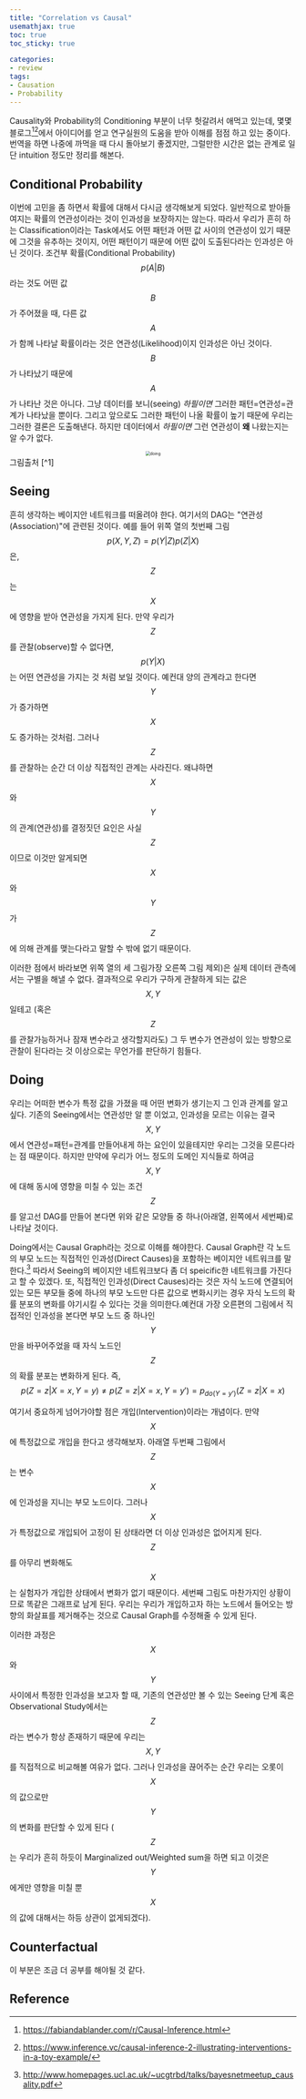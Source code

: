 ```yaml
---
title: "Correlation vs Causal"
usemathjax: true
toc: true
toc_sticky: true

categories:
- review
tags:
- Causation
- Probability
---
```


Causality와 Probability의 Conditioning 부분이 너무 헛갈려서 애먹고 있는데, 몇몇 블로그[^1][^2]에서 아이디어를 얻고 연구실원의 도움을 받아 이해를 점점 하고 있는 중이다. 번역을 하면 나중에 까먹을 때 다시 돌아보기 좋겠지만, 그럴만한 시간은 없는 관계로 일단 intuition 정도만 정리를 해본다.



## Conditional Probability

이번에 고민을 좀 하면서 확률에 대해서 다시금 생각해보게 되었다. 일반적으로 받아들여지는 확률의 연관성이라는 것이 인과성을 보장하지는 않는다. 따라서 우리가 흔히 하는 Classification이라는 Task에서도 어떤 패턴과 어떤 값 사이의 연관성이 있기 때문에 그것을 유추하는 것이지, 어떤 패턴이기 때문에 어떤 값이 도출된다라는 인과성은 아닌 것이다. 조건부 확률(Conditional Probability) 
$$p(A|B)$$
라는 것도 어떤 값 $$B$$가 주어졌을 때, 다른 값 $$A$$가 함께 나타날 확률이라는 것은 연관성(Likelihood)이지 인과성은 아닌 것이다. $$B$$가 나타났기 때문에 $$A$$가 나타난 것은 아니다. 그냥 데이터를 보니(seeing) *하필이면* 그러한 패턴=연관성=관계가 나타났을 뿐이다. 그리고 앞으로도 그러한 패턴이 나올 확률이 높기 때문에 우리는 그러한 결론은 도출해낸다. 하지만 데이터에서 *하필이면* 그런 연관성이 **왜** 나왔는지는 알 수가 없다. 



<center><img src="/assets/images/2020-02-13-Correlation-Causal/doing.png" alt="doing" style="zoom:50%;" /></center>
그림출처 [^1]



## Seeing

흔히 생각하는 베이지안 네트워크를 떠올려야 한다. 여기서의 DAG는 "연관성(Association)"에 관련된 것이다. 예를 들어 위쪽 열의 첫번째 그림
$$p(X, Y, Z) = p(Y|Z)p(Z|X)$$
은, $$Z$$는 $$X$$에 영향을 받아 연관성을 가지게 된다. 만약 우리가 $$Z$$를 관찰(observe)할 수 없다면, $$p(Y|X)$$는 어떤 연관성을 가지는 것 처럼 보일 것이다. 예컨대 양의 관계라고 한다면 $$Y$$가 증가하면 $$X$$도 증가하는 것처럼. 그러나 $$Z$$를 관찰하는 순간 더 이상 직접적인 관계는 사라진다. 왜냐하면 $$X$$와 $$Y$$의 관계(연관성)를 결정짓던 요인은 사실 $$Z$$이므로 이것만 알게되면 $$X$$와 $$Y$$가 $$Z$$에 의해 관계를 맺는다라고 말할 수 밖에 없기 때문이다.

이러한 점에서 바라보면 위쪽 열의 세 그림가장 오른쪽 그림 제외)은 실제 데이터 관측에서는 구별을 해낼 수 없다. 결과적으로 우리가 구하게 관찰하게 되는 값은 $$X, Y$$일테고 (혹은 $$Z$$를 관찰가능하거나 잠재 변수라고 생각할지라도) 그 두 변수가 연관성이 있는 방향으로 관찰이 된다라는 것 이상으로는 무언가를 판단하기 힘들다.



## Doing

우리는 어떠한 변수가 특정 값을 가졌을 때 어떤 변화가 생기는지 그 인과 관계를 알고 싶다. 기존의 Seeing에서는 연관성만 알 뿐 이었고, 인과성을 모르는 이유는 결국 $$X, Y$$에서 연관성=패턴=관계를 만들어내게 하는 요인이 있을테지만 우리는 그것을 모른다라는 점 때문이다. 하지만 만약에 우리가 어느 정도의 도메인 지식들로 하여금 $$X, Y$$에 대해 동시에 영향을 미칠 수 있는 조건 $$Z$$를 알고선 DAG를 만들어 본다면 위와 같은 모양들 중 하나(아래열, 왼쪽에서 세번째)로 나타날 것이다.

Doing에서는 Causal Graph라는 것으로 이해를 해야한다. Causal Graph란 각 노드의 부모 노드는 직접적인 인과성(Direct Causes)을 포함하는 베이지안 네트워크를 말한다.[^3] 따라서 Seeing의 베이지안 네트워크보다 좀 더 speicific한 네트워크를 가진다고 할 수 있겠다. 또, 직접적인 인과성(Direct Causes)라는 것은 자식 노드에 연결되어 있는 모든 부모들 중에 하나의 부모 노드만 다른 값으로 변화시키는 경우 자식 노드의 확률 분포의 변화를 야기시킬 수 있다는 것을 의미한다.예컨대 가장 오른편의 그림에서 직접적인 인과성을 본다면 부모 노드 중 하나인 $$Y$$만을 바꾸어주었을 때 자식 노드인 $$Z$$의 확률 분포는 변화하게 된다. 즉, 
$$p(Z=z|X=x, Y=y) \neq p(Z=z|X=x, Y=y') = p_{do(Y=y')}(Z=z|X=x)$$



여기서 중요하게 넘어가야할 점은 개입(Intervention)이라는 개념이다. 만약 $$X$$에 특정값으로 개입을 한다고 생각해보자. 아래열 두번째 그림에서 $$Z$$는 변수 $$X$$에 인과성을 지니는 부모 노드이다. 그러나 $$X$$가 특정값으로 개입되어 고정이 된 상태라면 더 이상 인과성은 없어지게 된다. $$Z$$를 아무리 변화해도 $$X$$는 실험자가 개입한 상태에서 변화가 없기 때문이다. 세번째 그림도 마찬가지인 상황이므로 똑같은 그래프로 남게 된다. 우리는 우리가 개입하고자 하는 노드에서 들어오는 방향의 화살표를 제거해주는 것으로 Causal Graph를 수정해줄 수 있게 된다.

이러한 과정은 $$X$$와 $$Y$$ 사이에서 특정한 인과성을 보고자 할 때, 기존의 연관성만 볼 수 있는 Seeing 단계 혹은 Observational Study에서는 $$Z$$라는 변수가 항상 존재하기 때문에 우리는 $$X, Y$$를 직접적으로 비교해볼 여유가 없다. 그러나 인과성을 끊어주는 순간 우리는 오롯이 $$X$$의 값으로만 $$Y$$의 변화를 판단할 수 있게 된다 ($$Z$$는 우리가 흔히 하듯이 Marginalized out/Weighted sum을 하면 되고 이것은 $$Y$$에게만 영향을 미칠 뿐 $$X$$의 값에 대해서는 하등 상관이 없게되겠다).



## Counterfactual

이 부분은 조금 더 공부를 해야될 것 같다.



## Reference

[^1]: https://fabiandablander.com/r/Causal-Inference.html
[^2]: https://www.inference.vc/causal-inference-2-illustrating-interventions-in-a-toy-example/
[^3]: http://www.homepages.ucl.ac.uk/~ucgtrbd/talks/bayesnetmeetup_causality.pdf